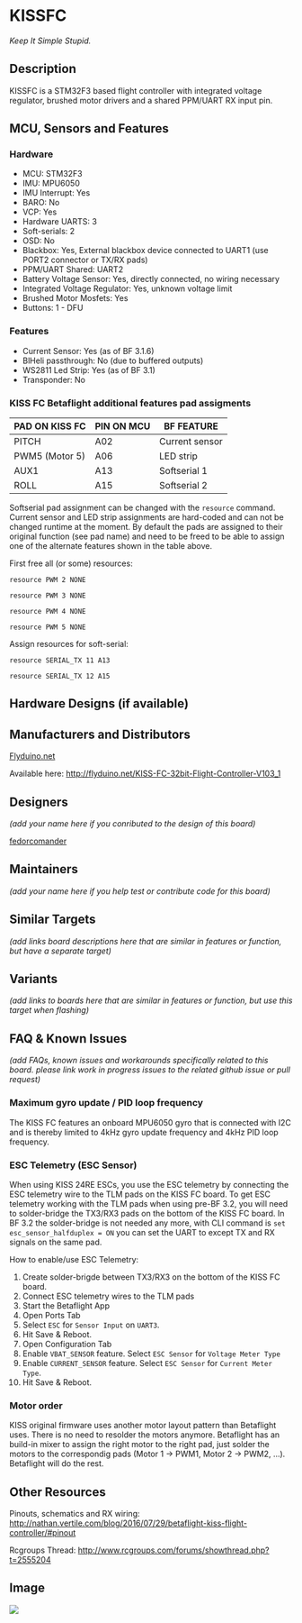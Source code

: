 # KISSFC

_Keep It Simple Stupid._

## Description

KISSFC is a STM32F3 based flight controller with integrated voltage regulator, brushed motor drivers and a shared PPM/UART RX input pin.

## MCU, Sensors and Features

### Hardware

- MCU: STM32F3
- IMU: MPU6050
- IMU Interrupt: Yes
- BARO: No
- VCP: Yes
- Hardware UARTS: 3
- Soft-serials: 2
- OSD: No
- Blackbox: Yes, External blackbox device connected to UART1 (use PORT2 connector or TX/RX pads)
- PPM/UART Shared: UART2
- Battery Voltage Sensor: Yes, directly connected, no wiring necessary
- Integrated Voltage Regulator: Yes, unknown voltage limit
- Brushed Motor Mosfets: Yes
- Buttons: 1 - DFU

### Features

- Current Sensor: Yes (as of BF 3.1.6)
- BlHeli passthrough: No (due to buffered outputs)
- WS2811 Led Strip: Yes (as of BF 3.1)
- Transponder: No

### KISS FC Betaflight additional features pad assigments

| PAD ON KISS FC | PIN ON MCU | BF FEATURE     |
| -------------- | ---------- | -------------- |
| PITCH          | A02        | Current sensor |
| PWM5 (Motor 5) | A06        | LED strip      |
| AUX1           | A13        | Softserial 1   |
| ROLL           | A15        | Softserial 2   |

Softserial pad assignment can be changed with the `resource` command. Current sensor and LED strip assignments are hard-coded and can not be changed runtime at the moment.
By default the pads are assigned to their original function (see pad name) and need to be freed to be able to assign one of the alternate features shown in the table above.

First free all (or some) resources:

`resource PWM 2 NONE`

`resource PWM 3 NONE`

`resource PWM 4 NONE`

`resource PWM 5 NONE`

Assign resources for soft-serial:

`resource SERIAL_TX 11 A13`

`resource SERIAL_TX 12 A15`

## Hardware Designs (if available)

## Manufacturers and Distributors

[Flyduino.net](https://flyduino.net)

Available here: http://flyduino.net/KISS-FC-32bit-Flight-Controller-V103_1

## Designers

_(add your name here if you conributed to the design of this board)_

[fedorcomander](https://github.com/fedorcomander)

## Maintainers

_(add your name here if you help test or contribute code for this board)_

## Similar Targets

_(add links board descriptions here that are similar in features or function, but have a separate target)_

## Variants

_(add links to boards here that are similar in features or function, but use this target when flashing)_

## FAQ & Known Issues

_(add FAQs, known issues and workarounds specifically related to this board. please link work in progress issues to the related github issue or pull request)_

### Maximum gyro update / PID loop frequency

The KISS FC features an onboard MPU6050 gyro that is connected with I2C and is thereby limited to 4kHz gyro update frequency and 4kHz PID loop frequency.

### ESC Telemetry (ESC Sensor)

When using KISS 24RE ESCs, you use the ESC telemetry by connecting the ESC telemetry wire to the TLM pads on the KISS FC board.
To get ESC telemetry working with the TLM pads when using pre-BF 3.2, you will need to solder-bridge the TX3/RX3 pads on the bottom of the KISS FC board. In BF 3.2 the solder-bridge is not needed any more, with CLI command is `set esc_sensor_halfduplex = ON` you can set the UART to except TX and RX signals on the same pad.

How to enable/use ESC Telemetry:

1. Create solder-brigde between TX3/RX3 on the bottom of the KISS FC board.
2. Connect ESC telemetry wires to the TLM pads
3. Start the Betaflight App
4. Open Ports Tab
5. Select `ESC` for `Sensor Input` on `UART3`.
6. Hit Save & Reboot.
7. Open Configuration Tab
8. Enable `VBAT_SENSOR` feature. Select `ESC Sensor` for `Voltage Meter Type`
9. Enable `CURRENT_SENSOR` feature. Select `ESC Sensor` for `Current Meter Type`.
10. Hit Save & Reboot.

### Motor order

KISS original firmware uses another motor layout pattern than Betaflight uses. There is no need to resolder the motors anymore. Betaflight has an build-in mixer to assign the right motor to the right pad, just solder the motors to the correspondig pads (Motor 1 -> PWM1, Motor 2 -> PWM2, ...). Betaflight will do the rest.

## Other Resources

Pinouts, schematics and RX wiring: http://nathan.vertile.com/blog/2016/07/29/betaflight-kiss-flight-controller/#pinout

Rcgroups Thread: http://www.rcgroups.com/forums/showthread.php?t=2555204

## Image

![](https://cdn3.volusion.com/zzpvf.kmsuu/v/vspfiles/photos/elec-fc-kiss103-4.jpg)
